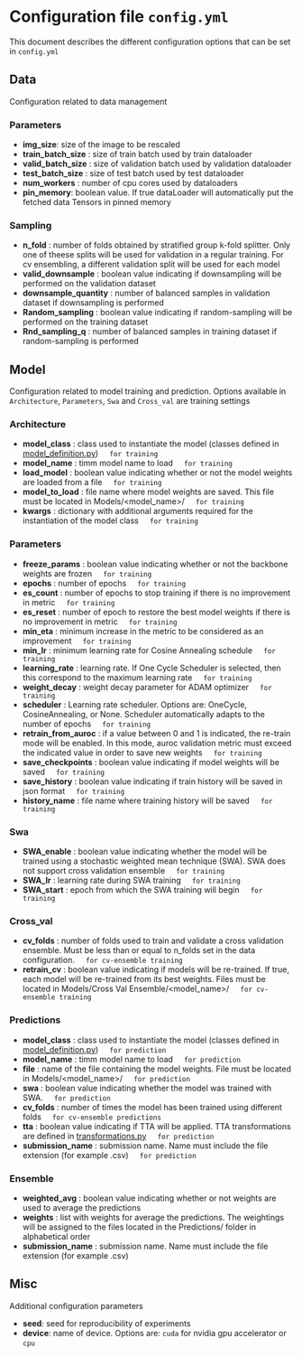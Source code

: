# Configuration file `config.yml`

This document describes the different configuration options that can be set in `config.yml`

## Data

Configuration related to data management

### Parameters

- **img_size**: size of the image to be rescaled
- **train_batch_size** : size of train batch used by train dataloader
- **valid_batch_size** : size of validation batch used by validation dataloader
- **test_batch_size** : size of test batch used by test dataloader
- **num_workers** : number of cpu cores used by dataloaders
- **pin_memory**: boolean value. If true dataLoader will automatically put the fetched data Tensors in pinned memory

### Sampling

- **n_fold** : number of folds obtained by stratified group k-fold splitter. Only one of theese splits will be used for validation in a regular training. For cv ensembling, a different validation split will be used for each model
- **valid_downsample** : boolean value indicating if downsampling will be performed on the validation dataset
- **downsample_quantity** : number of balanced samples in validation dataset if downsampling is performed
- **Random_sampling** : boolean value indicating if random-sampling will be performed on the training dataset
- **Rnd_sampling_q** : number of balanced samples in training dataset if random-sampling is performed

## Model

Configuration related to model training and prediction. Options available in `Architecture`, `Parameters`, `Swa` and `Cross_val` are training settings

### Architecture

- **model_class** : class used to instantiate the model (classes defined in [model_definition.py](../src/Models/model_definition.py)) &nbsp;&nbsp;&nbsp; `for training`
- **model_name** : timm model name to load &nbsp;&nbsp;&nbsp; `for training`
- **load_model** : boolean value indicating whether or not the model weights are loaded from a file  &nbsp;&nbsp;&nbsp; `for training`
- **model_to_load** : file name where model weights are saved. This file must be located in Models/<model_name>/  &nbsp;&nbsp;&nbsp; `for training`
- **kwargs** : dictionary with additional arguments required for the instantiation of the model class &nbsp;&nbsp;&nbsp; `for training`

### Parameters

- **freeze_params** : boolean value indicating whether or not the backbone weights are frozen &nbsp;&nbsp;&nbsp; `for training`
- **epochs** : number of epochs &nbsp;&nbsp;&nbsp; `for training`
- **es_count** : number of epochs to stop training if there is no improvement in metric &nbsp;&nbsp;&nbsp; `for training`
- **es_reset** : number of epoch to restore the best model weights if there is no improvement in metric &nbsp;&nbsp;&nbsp; `for training`
- **min_eta** : minimum increase in the metric to be considered as an improvement &nbsp;&nbsp;&nbsp; `for training`
- **min_lr** : minimum learning rate for Cosine Annealing schedule &nbsp;&nbsp;&nbsp; `for training`
- **learning_rate** : learning rate. If One Cycle Scheduler is selected, then this correspond to the maximum learning rate &nbsp;&nbsp;&nbsp; `for training`
- **weight_decay** : weight decay parameter for ADAM optimizer &nbsp;&nbsp;&nbsp; `for training`
- **scheduler** : Learning rate scheduler. Options are: OneCycle, CosineAnnealing, or None. Scheduler automatically adapts to the number of epochs &nbsp;&nbsp;&nbsp; `for training`
- **retrain_from_auroc** : if a value between 0 and 1 is indicated, the re-train mode will be enabled. In this mode, auroc validation metric must exceed the indicated value in order to save new weights &nbsp;&nbsp;&nbsp; `for training`
- **save_checkpoints** : boolean value indicating if model weights will be saved &nbsp;&nbsp;&nbsp; `for training`
- **save_history** : boolean value indicating if train history will be saved in json format &nbsp;&nbsp;&nbsp; `for training`
- **history_name** : file name where training history will be saved &nbsp;&nbsp;&nbsp; `for training`

### Swa

- **SWA_enable** : boolean value indicating whether the model will be trained using a stochastic weighted mean technique (SWA). SWA does not support cross validation ensemble &nbsp;&nbsp;&nbsp; `for training`
- **SWA_lr** : learning rate during SWA training &nbsp;&nbsp;&nbsp; `for training`
- **SWA_start** : epoch from which the SWA training will begin &nbsp;&nbsp;&nbsp; `for training`

### Cross_val
- **cv_folds** : number of folds used to train and validate a cross validation ensemble. Must be less than or equal to n_folds set in the data configuration. &nbsp;&nbsp;&nbsp; `for cv-ensemble training`
- **retrain_cv** : boolean value indicating if models will be re-trained. If true, each model will be re-trained from its best weights. Files must be located in Models/Cross Val Ensemble/<model_name>/<foldi> &nbsp;&nbsp;&nbsp; `for cv-ensemble training`

### Predictions

- **model_class** : class used to instantiate the model (classes defined in [model_definition.py](../src/Models/model_definition.py)) &nbsp;&nbsp;&nbsp; `for prediction`
- **model_name** : timm model name to load &nbsp;&nbsp;&nbsp; `for prediction`
- **file** : name of the file containing the model weights. File must be located in Models/<model_name>/ &nbsp;&nbsp;&nbsp; `for prediction`
- **swa** : boolean value indicating whether the model was trained with SWA.  &nbsp;&nbsp;&nbsp; `for prediction`
- **cv_folds** : number of times the model has been trained using different folds  &nbsp;&nbsp;&nbsp; `for cv-ensemble predictions`
- **tta** : boolean value indicating if TTA will be applied. TTA transformations are defined in [transformations.py](../src/Models/transformations.py) &nbsp;&nbsp;&nbsp; `for prediction`
- **submission_name** : submission name. Name must include the file extension (for example .csv) &nbsp;&nbsp;&nbsp; `for prediction`

### Ensemble
- **weighted_avg** : boolean value indicating whether or not weights are used to average the predictions
- **weights** : list with weights for average the predictions. The weightings will be assigned to the files located in the Predictions/ folder in alphabetical order
- **submission_name** : submission name. Name must include the file extension (for example .csv)

## Misc

Additional configuration parameters

- **seed**: seed for reproducibility of experiments
- **device**: name of device. Options are: `cuda` for nvidia gpu accelerator or `cpu`